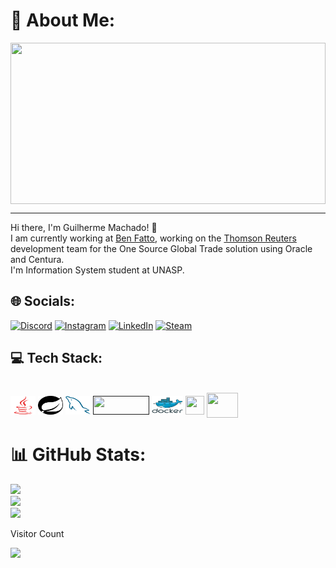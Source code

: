# 💫 About Me:
<img align="center" src="https://media.tenor.com/GfSX-u7VGM4AAAAC/coding.gif" width="100%" height="258px"/>

---

Hi there, I'm Guilherme Machado! 👋
<br>
I am currently working at <a href="https://benfatto.net.br/pt/">Ben Fatto</a>, working on the <a href="https://www.thomsonreuters.com/en.html">Thomson Reuters</a> development team for the One Source Global Trade solution using Oracle and Centura.
<br>
I'm Information System student at UNASP. 


## 🌐 Socials:
[![Discord](https://img.shields.io/badge/Discord-%237289DA.svg?logo=discord&logoColor=white)](https://discord.gg/nibironts#2119) [![Instagram](https://img.shields.io/badge/Instagram-%23E4405F.svg?logo=Instagram&logoColor=white)](https://www.instagram.com/nibiro_gcm/) [![LinkedIn](https://img.shields.io/badge/LinkedIn-%230077B5.svg?logo=linkedin&logoColor=white)](https://www.linkedin.com/in/guilhermedecarvalhomachado/)
<a href="https://steamcommunity.com/id/gordinhofavelado/">![Steam](https://img.shields.io/badge/steam-%237289DA.svg?logo=steam&logoColor=white)</a>

## 💻 Tech Stack:
<div style="display: inline_block">
  <br>
  <a href="https://www.java.com/pt-BR/" target="_blank"><img align="center" height="30" width="40" src="https://raw.githubusercontent.com/devicons/devicon/master/icons/java/java-plain.svg"></a>
  <a href="https://spring.io" target="_blank"><img align="center" height="30" width="40" src="https://raw.githubusercontent.com/devicons/devicon/master/icons/spring/spring-plain.svg"></a>
  <a href="https://www.mysql.com" target="_blank"><img align="center" height="30" width="40" src="https://raw.githubusercontent.com/devicons/devicon/master/icons/mysql/mysql-plain.svg"></a>
  <a href=""><img align="center" height="30" width="90" src="https://1000logos.net/wp-content/uploads/2017/04/Font-Oracle-Logo-500x161.jpg"></a
  <a href="https://www.docker.com/" target="_blank"> <img align="center" height="30" width="50" src="https://raw.githubusercontent.com/devicons/devicon/master/icons/docker/docker-original-wordmark.svg"/></a>
  <a href="https://postman.com" target="_blank"><img align="center" height="30" width="30" src="https://www.vectorlogo.zone/logos/getpostman/getpostman-icon.svg"/></a>
  <a href="https://www.jenkins.io" target="_blank"> <img align="center" height="40" width="50" src="https://www.vectorlogo.zone/logos/jenkins/jenkins-icon.svg"/> </a>
  
  
  # 📊 GitHub Stats:
  ![](https://github-readme-stats.vercel.app/api?username=nibiroo&theme=radical&hide_border=false&include_all_commits=true&count_private=true)<br/>
  ![](https://github-readme-streak-stats.herokuapp.com/?user=nibiroo&theme=radical&hide_border=false)<br/>
  ![](https://github-readme-stats.vercel.app/api/top-langs/?username=nibiroo&theme=radical&hide_border=false&include_all_commits=true&count_private=true&layout=compact)
  <br>
  <p> Visitor Count </p>
  <img src="https://profile-counter.glitch.me/nibiroo/count.svg" />
